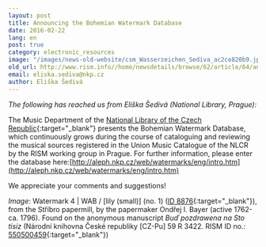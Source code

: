 ```yaml
---
layout: post
title: Announcing the Bohemian Watermark Database
date: 2016-02-22
lang: en
post: true
category: electronic_resources
image: "/images/news-old-website/csm_Wasserzeichen_Sediva_ac2ce820b9.jpg"
old_url: http://www.rism.info//home/newsdetails/browse/62/article/64/announcing-the-the-bohemian-watermark-database.html
email: eliska.sediva@nkp.cz
author: Eliška Šedivá
---
```



_The following has reached us from Eliška Šedivá (National Library, Prague):_

The Music Department of the [National Library of the Czech Republic](http://www.en.nkp.cz/about-us/professional-activities/music){:target="_blank"} presents the Bohemian Watermark Database, which continuously grows during the course of cataloguing and reviewing the musical sources registered in the Union Music Catalogue of the NLCR by the RISM working group in Prague. For further information, please enter the database here:[http://aleph.nkp.cz/web/watermarks/eng/intro.htm](http://aleph.nkp.cz/web/watermarks/eng/intro.htm)

We appreciate your comments and suggestions!



_Image_: Watermark 4 | WAB / [lily (small)] (no. 1) ([ID 8876](http://aleph.nkp.cz/web/watermarks/_8876.htm){:target="_blank"}), from the Stříbro papermill, by the papermaker Ondřej I. Bayer (active 1762-ca. 1796). Found on the anonymous manuscript _Buď pozdrawena na Sto tisiz_ (Národní knihovna České republiky [CZ-Pu] 59 R 3422. RISM ID no.: [550500459](https://opac.rism.info/search?id=550500459){:target="_blank"})

<script type="text/javascript">var switchTo5x=true;</script><script type="text/javascript" src="http://w.sharethis.com/button/buttons.js"></script><script type="text/javascript">stLight.options({publisher: "9b601438-1ce1-49d8-bfd7-9cff5df54c17", doNotHash: false, doNotCopy: false, hashAddressBar: false});</script>